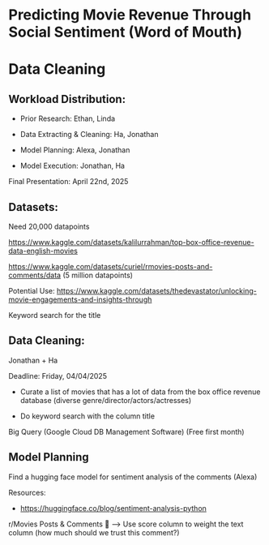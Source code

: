 # Predicting Movie Revenue Through Social Sentiment (Word of Mouth)
# Data Cleaning

## Workload Distribution: 

- Prior Research: Ethan, Linda

- Data Extracting & Cleaning: Ha, Jonathan

- Model Planning: Alexa, Jonathan

- Model Execution: Jonathan, Ha

Final Presentation: April 22nd, 2025

## Datasets:

Need 20,000 datapoints

https://www.kaggle.com/datasets/kalilurrahman/top-box-office-revenue-data-english-movies

https://www.kaggle.com/datasets/curiel/rmovies-posts-and-comments/data (5 million datapoints)

Potential Use: https://www.kaggle.com/datasets/thedevastator/unlocking-movie-engagements-and-insights-through

Keyword search for the title 

## Data Cleaning: 
Jonathan + Ha

Deadline: Friday, 04/04/2025

- Curate a list of movies that has a lot of data from the box office revenue database (diverse genre/director/actors/actresses)

- Do keyword search with the column title

Big Query (Google Cloud DB Management Software) (Free first month)

## Model Planning

Find a hugging face model for sentiment analysis of the comments (Alexa)

Resources:
- https://huggingface.co/blog/sentiment-analysis-python

r/Movies Posts & Comments 💎 --> Use score column to weight the text column (how much should we trust this comment?)

 












